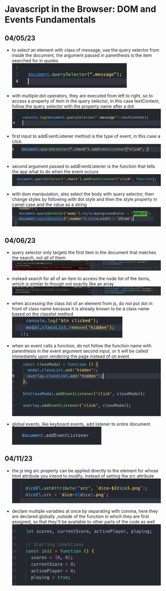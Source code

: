 # Javascript in the Browser: DOM and Events Fundamentals

## 04/05/23

- to select an element with class of message, use the query selector from inside the document, the argument passed in parenthesis is the item searched for in quotes
![alt](images/07-js-in-browser/2023-04-05-1.png)

- with multiple dot operators, they are executed from left to right, so to access a property of item in the query selector, in this case textContent, follow the query selector with the property name after a dot
![alt](images/07-js-in-browser/2023-04-05-2.png)

- first input to addEventListener method is the type of event, in this case a click
![alt](images/07-js-in-browser/2023-04-05-3a.png)

- second argument passed to addEventListener is the function that tells the app what to do when the event occurs
![alt](images/07-js-in-browser/2023-04-05-3b.png)

- with dom manipulation, also select the body with query selector, then change styles by following with dot style and then the style property in camel case and the value as a string
![alt](images/07-js-in-browser/2023-04-05-4.png)

## 04/06/23

- query selector only targets the first item in the document that matches the search, not all of them
![alt](images/07-js-in-browser/2023-04-06-1a.png)

- instead search for all of an item to access the node list of the items, which is similar to though not exactly like an array
![alt](images/07-js-in-browser/2023-04-06-1b.png)

- when accessing the class list of an element from js, do not put dot in front of class name because it is already known to be a class name based on the classlist method
![alt](images/07-js-in-browser/2023-04-06-2.png)

- when an event calls a function, do not follow the function name with parenthesis in the event argument second input, or it will be called immediately upon rendering the page instead of on event
![alt](images/07-js-in-browser/2023-04-06-3.png)

- global events, like keyboard events, add listener to entire document
![alt](images/07-js-in-browser/2023-04-06-4.png)

## 04/11/23

- the js img src property can be applied directly to the element for whose html attribute you intend to modify, instead of setting the src attribute
![alt](images/07-js-in-browser/2023-04-11-1.png)

- declare multiple variables at once by separating with comma, here they are declared globally ,outside of the function in which they are first assigned, so that they'll be available to other parts of the code as well
![alt](images/07-js-in-browser/2023-04-11-2.png)
